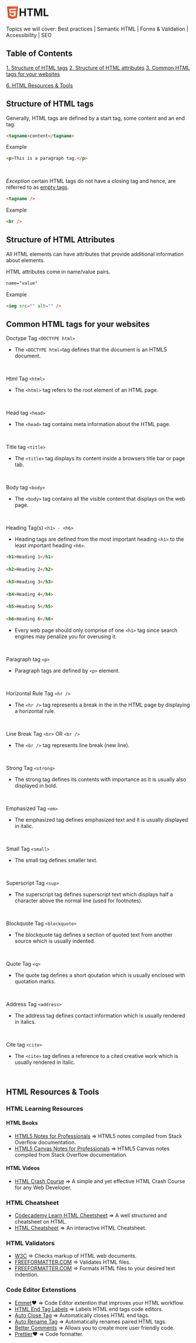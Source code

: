 <h1>HTML <img align="left" alt="HTML5" width="35px" src="https://raw.githubusercontent.com/devicons/devicon/2ae2a900d2f041da66e950e4d48052658d850630/icons/html5/html5-original.svg" /></h1>

Topics we will cover: Best practices | Semantic HTML | Forms & Validation | Accessibility | SEO

## Table of Contents
[1. Structure of HTML tags](#structure-of-html-tags)
[2. Structure of HTML attributes](#structure-of-html-attributes)
[3. Common HTML tags for your websites](common-html-tags-for-your-websites)
<!--- 4. FAQ's about HTML
5. List of HTML tags -->
[6. HTML Resources & Tools](#html-resources--tools)


## Structure of HTML tags
Generally, HTML tags are defined by a start tag, some content and an end tag.
```html
<tagname>content</tagname>
```
Example
```html
<p>This is a paragraph tag.</p>
```
<br />

*Exception* certain HTML tags do not have a closing tag and hence, are referred to as [empty tags](https://developer.mozilla.org/en-US/docs/Learn/Getting_started_with_the_web/HTML_basics).
```html
<tagname />
```
Example 
```html
<br />
```

## Structure of HTML Attributes
All HTML elements can have attributes that provide additional information about elements.

HTML attributes come in name/value pairs.
```html
name="value"
```
Example
```html
<img src="" alt="" />
```

## Common HTML tags for your websites

Doctype Tag 	`<DOCTYPE html>`
- The `<DOCTYPE html>`tag defines that the document is an HTML5 document.
<br />

Html Tag 	`<html>`
- The `<html>` tag refers to the root element of an HTML page.
<br />

Head tag	`<head>`
- The `<head>` tag contains meta information about the HTML page.
<br/>

Title tag 	`<title>`
- The `<title>` tag displays its content inside a browsers title bar or page tab.
<br />

Body tag 	`<body>`
- The `<body>` tag contains all the visible content that displays on the web page.
<br />

Heading Tag(s) `<h1> - <h6>`
- Heading tags are defined from the most important heading `<h1>` to the least important heading `<h6>`.
```html
<h1>Heading 1</h1>

<h2>Heading 2</h2>

<h3>Heading 3</h3>

<h4>Heading 4</h4>

<h5>Heading 5</h5>

<h6>Heading 6</h6>
```
- Every web page should only comprise of one `<h1>` tag since search engines may penalize you for overusing it.
<br />

Paragraph tag 	`<p>`
- Paragraph tags are defined by `<p>` element.
<br />

Horizontal Rule Tag `<hr />`
- The `<hr />` tag represents a break in the in the HTML page by displaying a horizontal rule.
<br />

Line Break Tag 	`<br>` OR `<br />`
- The `<br />` tag represents line break (new line).
<br />

Strong Tag 	`<strong>`
- The strong tag defines its contents with importance as it is usually also displayed in bold.
<br />

Emphasized Tag 	`<em>`
- The emphasized tag defines emphasized text and it is usually displayed in italic.
<br />

Small Tag 	`<small>`
- The small tag defines smaller text.
<br />

Superscript Tag `<sup>`
- The superscript tag defines superscript text which displays half a character above the normal line (used for footnotes).
<br />

Blockquote Tag 	`<blockquote>`
- The blockquote tag defines a section of quoted text from another source which is usually indented.
<br />

Quote Tag 	`<q>`
- The quote tag defines a short qoutation which is usually enclosed with quotation marks.
<br />

Address Tag 	`<address>`
- The address tag defines contact information which is usually rendered in italics.
<br />

Cite tag 	`<cite>`
- The `<cite>` tag defines a reference to a cited creative work which is usually rendered in italic.
<br />

## HTML Resources & Tools

### HTML Learning Resources

#### HTML Books
- [HTML5 Notes for Professionals](https://books.goalkicker.com/HTML5Book/) => HTML5 notes compiled from Stack Overflow documentation.
- [HTML5 Canvas Notes for Professionals](https://books.goalkicker.com/HTML5CanvasBook/) => HTML5 Canvas notes compiled from Stack Overflow documentation.

#### HTML Videos
- [HTML Crash Course](https://www.youtube.com/watch?v=UB1O30fR-EE&t=7s) => A simple and yet effective HTML Crash Course for any Web Developer.

### HTML Cheatsheet
- [Codecademy Learn HTML Cheetsheet](https://www.codecademy.com/learn/learn-html/modules/learn-html-elements/cheatsheet) => A well structured and cheatsheet on  HTML.
- [HTML Cheatsheet](https://htmlcheatsheet.com/) => An interactive HTML Cheatsheet.

### HTML Validators
- [W3C](https://validator.w3.org/) => Checks markup of HTML web documents.
- [FREEFORMATTER.COM](https://www.freeformatter.com/html-validator.html) => Validates HTML files.
- [FREEFORMATTER.COM](https://www.freeformatter.com/html-formatter.html) => Formats HTML files to your desired text indention.

### Code Editor Extenstions
- [Emmet](https://emmet.io/):heart: => Code Editor extention that improves your HTML workflow.
- [HTML End Tag Labels](https://marketplace.visualstudio.com/items?itemName=anteprimorac.html-end-tag-labels) => Labels HTML end tags code editors.
- [Auto Close Tag](https://marketplace.visualstudio.com/items?itemName=formulahendry.auto-close-tag) => Automatically closes HTML end tags.
- [Auto Rename Tag](https://marketplace.visualstudio.com/items?itemName=formulahendry.auto-rename-tag) => Automatically renames paired HTML tags.
- [Better Comments](https://marketplace.visualstudio.com/items?itemName=aaron-bond.better-comments) => Allows you to create more user friendly code.
- [Prettier](https://marketplace.visualstudio.com/items?itemName=esbenp.prettier-vscode):heart: => Code formatter.